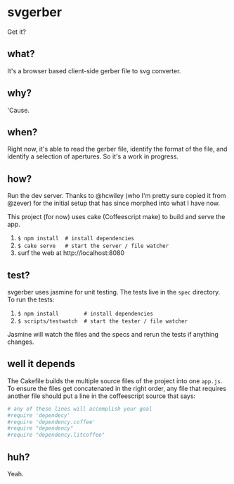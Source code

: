 # svgerber
Get it?

## what?
It's a browser based client-side gerber file to svg converter.

## why?
'Cause.

## when?
Right now, it's able to read the gerber file, identify the format of the file, and identify a selection of apertures. So it's a work in progress.

## how?
Run the dev server. Thanks to @hcwiley (who I'm pretty sure copied it from @zever) for the initial setup that has since morphed into what I have now.

This project (for now) uses cake (Coffeescript make) to build and serve the app.

1. `$ npm install  # install dependencies`
2. `$ cake serve   # start the server / file watcher`
3. surf the web at http://localhost:8080

## test?
svgerber uses jasmine for unit testing. The tests live in the `spec` directory. To run the tests:

1. `$ npm install        # install dependencies`
2. `$ scripts/testwatch  # start the tester / file watcher`

Jasmine will watch the files and the specs and rerun the tests if anything changes.

## well it depends
The Cakefile builds the multiple source files of the project into one `app.js`. To ensure the files get concatenated in the right order, any file that requires another file should put a line in the coffeescript source that says:

``` coffeescript
# any of these lines will accomplish your goal
#require 'dependecy'
#require 'dependency.coffee'
#require "dependency"
#require "dependency.litcoffee"
```

## huh?
Yeah.
